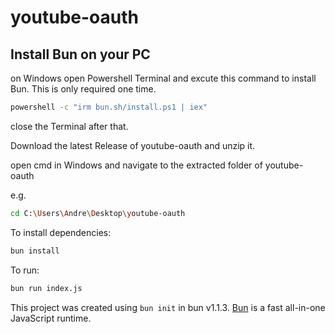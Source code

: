 # youtube-oauth

## Install Bun on your PC

on Windows open Powershell Terminal and excute this command to install Bun. This is only required one time.

```bash
powershell -c "irm bun.sh/install.ps1 | iex"
```

close the Terminal after that.

Download the latest Release of youtube-oauth and unzip it.

open cmd in Windows and navigate to the extracted folder of youtube-oauth

e.g.
```bash
cd C:\Users\Andre\Desktop\youtube-oauth
```

To install dependencies:

```bash
bun install
```

To run:

```bash
bun run index.js
```


This project was created using `bun init` in bun v1.1.3. [Bun](https://bun.sh) is a fast all-in-one JavaScript runtime.
